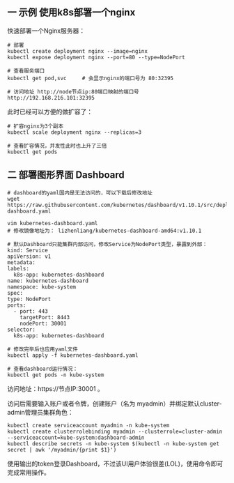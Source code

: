 ## 一 示例 使用k8s部署一个nginx

快速部署一个Nginx服务器：
```
# 部署
kubectl create deployment nginx --image=nginx
kubectl expose deployment nginx --port=80 --type=NodePort

# 查看服务端口
kubectl get pod,svc     # 会显示nginx的端口号为 80:32395

# 访问地址 http://node节点ip:80端口映射的端口号 
http://192.168.216.101:32395 
```


此时已经可以方便的做扩容了：
```
# 扩容nginx为3个副本
kubectl scale deployment nginx --replicas=3

# 查看扩容情况，并发性此时也上升了三倍
kubectl get pods
```

## 二 部署图形界面 Dashboard
```
# dashboard的yaml国内是无法访问的，可以下载后修改地址
wget https://raw.githubusercontent.com/kubernetes/dashboard/v1.10.1/src/deploy/recommended/kubernetes-dashboard.yaml

vim kubernetes-dashboard.yaml
# 修改镜像地址为： lizhenliang/kubernetes-dashboard-amd64:v1.10.1

# 默认Dashboard只能集群内部访问，修改Service为NodePort类型，暴露到外部：
kind: Service
apiVersion: v1
metadata:
labels:
  k8s-app: kubernetes-dashboard
name: kubernetes-dashboard
namespace: kube-system
spec:
type: NodePort
ports:
  - port: 443
    targetPort: 8443
    nodePort: 30001
selector:
  k8s-app: kubernetes-dashboard

# 修改完毕后也应用yaml文件
kubectl apply -f kubernetes-dashboard.yaml

# 查看dashboard运行情况：
kubectl get pods -n kube-system
```

访问地址：https://节点IP:30001   。  

访问后需要输入账户或者令牌，创建账户（名为 myadmin）并绑定默认cluster-admin管理员集群角色：
```
kubectl create serviceaccount myadmin -n kube-system
kubectl create clusterrolebinding myadmin --clusterrole=cluster-admin --serviceaccount=kube-system:dashboard-admin
kubectl describe secrets -n kube-system $(kubectl -n kube-system get secret | awk '/myadmin/{print $1}')
```

使用输出的token登录Dashboard，不过该UI用户体验很差(LOL)，使用命令即可完成常用操作。  